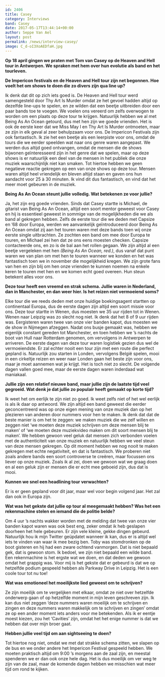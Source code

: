 ```yaml
---
id: 2406
title: Casey
category: Interviews
band: Casey
date: 2017-05-17T13:44:14+00:00
author: Seppe Van Ael
layout: post
permalink: /news/interview-casey/
image: C_d-oI3XoAEDfaH.jpg
---
```

**Op 18 april gingen we praten met Tom van Casey op de Heaven and Hell tour in Antwerpen. We spraken met hem over hun evolutie als band en het tourleven.**

**De Impericon festivals en de Heaven and Hell tour zijn net begonnen. Hoe voelt het om shows te doen die zo divers zijn qua line up?** 

Ik denk dat dit op zich iets goed is. De Heaven and Hell tour werd samengesteld door Thy Art Is Murder omdat ze het gevoel hadden altijd op dezelfde line-ups te spelen, en ze wilden dat een beetje uitbreiden door een paar bands toe te voegen. We voelen ons vereerd om zelfs overwogen te worden om een plaats op deze tour te krijgen. Natuurlijk hebben we al met Being As An Ocean getourd, dus met hen zijn we goede vrienden. Het is ook de eerste keer dat we Miss May I en Thy Art Is Murder ontmoeten, maar ze zijn in elk geval al zeer behulpzaam voor ons. De Impericon Festivals zijn ook fantastisch. Ik zie het een beetje als een leerpiste voor ons, omdat de tours die we eerder speelden wat naar ons genre waren aangepast. We werden dus altijd goed ontvangen, omdat de mensen die de shows bijwonen geïnteresseerd zijn in het genre dat we spelen, maar op deze shows is er natuurlijk een deel van de mensen in het publiek die onze muziek waarschijnlijk niet kan smaken. Tot hiertoe hebben we geen negatieve reactie gekregen op een van onze shows op deze tour. Mensen waren altijd heel vriendelijk en bleven altijd staan en gaven ons hun aandacht voor 25 à 30 minuten. Ik vind dit dus fantastisch, en vind dat het meer moet gebeuren in de muziek.

**Being As An Ocean steunt jullie volledig. Wat betekenen ze voor jullie?**

Ja, het zijn erg goede vrienden. Sinds dat Casey startte is Michael, de gitarist van Being As An Ocean, altijd een soort mentor geweest voor Casey en hij is essentieel geweest in sommige van de mogelijkheden die we als band al gekregen hebben. Zelfs de eerste tour die we deden met Capsize en ’68 door Europa, werden we aanvankelijk geïntroduceerd door Being As An Ocean omdat zij aan het touren waren met deze bands toen wij onze eerste single uitbrachten. Ze zochten een band om mee door Europa te touren, en Michael zei hen dat ze ons eens moesten checken. Capsize contacteerde ons, en zo is de bal aan het rollen gegaan. We zijn altijd al een beetje vergeleken met hen _(Being As An Ocean, red.)_, dus vanaf dat punt waren we van plan om met hen te touren wanneer we konden en het was fantastisch toen we in november die mogelijkheid kregen. We zijn grote fans van hen en zijn blij om hen onze vrienden te kunnen noemen na enkele keren te touren met hen en we komen echt goed overeen. Hun steun betekent alles voor ons.

**Deze tour heeft een vreemd en strak schema. Jullie waren in Nederland, dan in Manchester, en dan weer hier. Is het reizen niet vermoeiend soms?** 

Elke tour die we reeds deden met onze huidige boekingsagent startten op continentaal Europa, dus de eerste dagen zijn altijd een soort missie voor ons. Deze tour startte in Wenen, dus moesten we 35 uur rijden tot in Wenen. Wenen naar Leipzig was zo slecht nog niet. Ik denk dat het 8 of 9 uur rijden was. Eergisteren waren twee van onze vier banden kapot, dus moesten we de show in Nijmegen afzeggen. Nadat ons busje gemaakt was, hebben we eigenlijk constant gereden tot Manchester, en toen hebben we ’s nachts de boot van Hull naar Rotterdam genomen, om vervolgens in Antwerpen te arriveren. De eerste dagen van deze tour waren logistiek gezien dus wel de vermoeiendste. Er zal echter nooit een tour zijn met een route die perfect gepland is. Natuurlijk zou starten in Londen, vervolgens België spelen, mooi in een cirkeltje reizen en weer naar Londen gaan het beste zijn voor ons, maar je moet aannemen wat je krijgt. Het is toch niet zo slecht. De volgende dagen vallen goed mee, maar de eerste dagen waren inderdaad wat maniakaal.

**Jullie zijn een relatief nieuwe band, maar jullie zijn de laatste tijd veel gegroeid. Wat denk je dat jullie zo populair heeft gemaakt op korte tijd?** 

Ik weet het om eerlijk te zijn niet zo goed. Ik weet zelfs niet of het wel eerlijk is als ik daar op antwoord. We zijn altijd een band geweest die eerder geconcentreerd was op onze eigen mening van onze muziek dan op het plezieren van anderen door nummers voor hen te maken. Ik denk dat dat de beste manier is om het te zeggen: we maken muziek die we zelf willen en zeggen niet ‘we moeten deze muziek schrijven om deze mensen blij te maken’ of ‘we moeten deze muziekvideo maken om dit soort mensen blij te maken’. We hebben gewoon veel geluk dat mensen zich verbonden voelen met de authenticiteit van onze muziek en natuurlijk hebben we veel steun van deze mensen gekregen. Op dit moment hebben we nog nooit te maken gekregen met echte negativiteit, en dat is fantastisch. We proberen niet zoals andere bands een soort controverse te creëren, maar focussen ons liever op onze muziek. Zoals ik al zei, doen we gewoon wat we graag doen en al een geluk zijn er mensen die er echt mee geboeid zijn, dus dat is mooi.

**Kunnen we snel een headlining tour verwachten?**

Er is er geen gepland voor dit jaar, maar wel voor begin volgend jaar. Het zal dan ook in Europa zijn.

**Wat was het gekste dat jullie op tour al meegemaakt hebben? Was het een rekenmachine stelen en iemand die de politie belde?**

Om 4 uur ’s nachts wakker worden met de melding dat twee van onze vier banden kapot waren was ook best eng, zeker omdat ik heb geslapen doorheen het hele gebeuren. Er zijn vele kleine, gekke dingen gebeurd. Natuurlijk hou ik mijn Twitter geüpdatet wanneer ik kan, dus er is altijd wel iets te vinden van waar ik mee bezig ben. Toby was stomdronken op de boot gisteren en hij had een zware ochtend vanmorgen. Dat is niet bepaald gek, dat is gewoon stom. Ik bedoel, we zijn niet bepaald een wilde band. Een rekenmachine is het ergste wat we doen, en dat deden we gewoon omdat het grappig was. Voor mij is het gekste dat er gebeurd is dat we op hetzelfde podium gespeeld hebben als Parkway Drive in Leipzig. Het is een coole tour tot nu toe!

**Wat was emotioneel het moeilijkste lied geweest om te schrijven?**

Ze zijn moeilijk om te vergelijken met elkaar, omdat ze niet over hetzelfde onderwerp gaan of op hetzelfde moment in mijn leven geschreven zijn. Ik kan dus niet zeggen ‘deze nummers waren moeilijk om te schrijven en zingen en deze nummers waren makkelijk om te schrijven en zingen’ omdat ze op een ander moment iets anders voor me betekenden. Als ik er eentje moest kiezen, zou het ‘Cavities’ zijn, omdat het het enige nummer is dat we hebben dat over mijn broer gaat.

**Hebben jullie veel tijd om aan sightseeing te doen?** 

Tot hiertoe nog niet, omdat we met dat strakke schema zitten, we slapen op de bus en we onder andere het Impericon Festival gespeeld hebben. We moeten praktisch altijd om 9:00 ’s morgens aan de zaal zijn, en meestal spenderen we er dan ook onze hele dag. Het is dus moeilijk om ver weg te zijn van de zaal, maar de komende dagen hebben we misschien wat meer tijd om rond te kijken.


